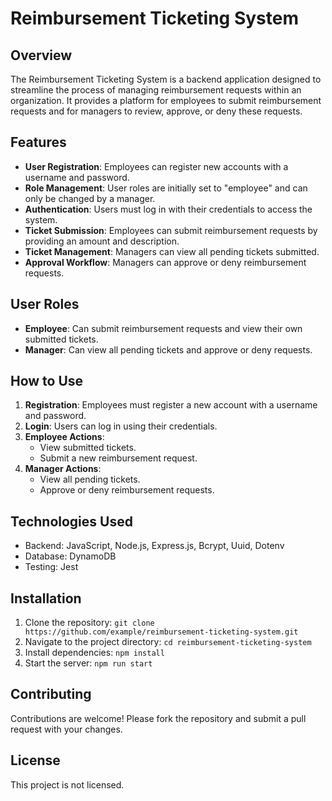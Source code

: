 # Reimbursement Ticketing System

## Overview

The Reimbursement Ticketing System is a backend application designed to streamline the process of managing reimbursement requests within an organization. It provides a platform for employees to submit reimbursement requests and for managers to review, approve, or deny these requests.

## Features

- **User Registration**: Employees can register new accounts with a username and password.
- **Role Management**: User roles are initially set to "employee" and can only be changed by a manager.
- **Authentication**: Users must log in with their credentials to access the system.
- **Ticket Submission**: Employees can submit reimbursement requests by providing an amount and description.
- **Ticket Management**: Managers can view all pending tickets submitted.
- **Approval Workflow**: Managers can approve or deny reimbursement requests.

## User Roles

- **Employee**: Can submit reimbursement requests and view their own submitted tickets.
- **Manager**: Can view all pending tickets and approve or deny requests.

## How to Use

1. **Registration**: Employees must register a new account with a username and password.
2. **Login**: Users can log in using their credentials.
3. **Employee Actions**:
   - View submitted tickets.
   - Submit a new reimbursement request.
4. **Manager Actions**:
   - View all pending tickets.
   - Approve or deny reimbursement requests.

## Technologies Used

- Backend: JavaScript, Node.js, Express.js, Bcrypt, Uuid, Dotenv
- Database: DynamoDB
- Testing: Jest

## Installation

1. Clone the repository: `git clone https://github.com/example/reimbursement-ticketing-system.git`
2. Navigate to the project directory: `cd reimbursement-ticketing-system`
3. Install dependencies: `npm install`
4. Start the server: `npm run start`

## Contributing

Contributions are welcome! Please fork the repository and submit a pull request with your changes.

## License

This project is not licensed.
